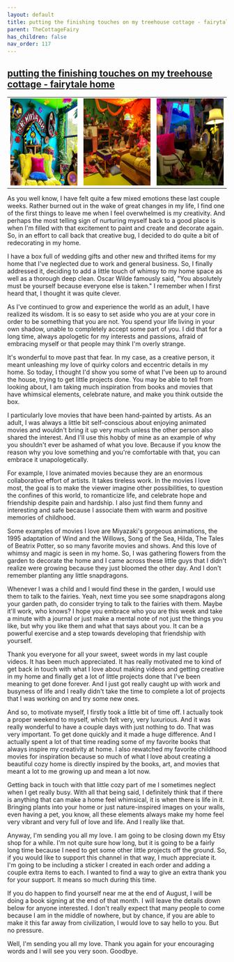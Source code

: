 ```yaml
---
layout: default
title: putting the finishing touches on my treehouse cottage - fairytale home
parent: TheCottageFairy
has_children: false
nav_order: 117
---
```


## [putting the finishing touches on my treehouse cottage - fairytale home](https://www.youtube.com/watch?v=gINfZbRiOLg)

<div>
<table align="center">
	<tr>
		<td align="center">
			<img src="../../posters/putting_the_finishing_touches_on_my_treehouse_cottage_-_fairytale_home-[gINfZbRiOLg]/generated_00.png" height="200" width="200"/>
		</td>
		<td align="center">
			<img src="../../posters/putting_the_finishing_touches_on_my_treehouse_cottage_-_fairytale_home-[gINfZbRiOLg]/generated_01.png" height="200" width="200"/>
		</td>
		<td align="center">
			<img src="../../posters/putting_the_finishing_touches_on_my_treehouse_cottage_-_fairytale_home-[gINfZbRiOLg]/generated_02.png" height="200" width="200"/>
		</td>
	</tr>
</table>
</div>

As you well know, I have felt quite a few mixed emotions these last couple weeks. Rather burned out in the wake of great changes in my life, I find one of the first things to leave me when I feel overwhelmed is my creativity. And perhaps the most telling sign of nurturing myself back to a good place is when I'm filled with that excitement to paint and create and decorate again. So, in an effort to call back that creative bug, I decided to do quite a bit of redecorating in my home.

I have a box full of wedding gifts and other new and thrifted items for my home that I've neglected due to work and general business. So, I finally addressed it, deciding to add a little touch of whimsy to my home space as well as a thorough deep clean. Oscar Wilde famously said, "You absolutely must be yourself because everyone else is taken." I remember when I first heard that, I thought it was quite clever.

As I've continued to grow and experience the world as an adult, I have realized its wisdom. It is so easy to set aside who you are at your core in order to be something that you are not. You spend your life living in your own shadow, unable to completely accept some part of you. I did that for a long time, always apologetic for my interests and passions, afraid of embracing myself or that people may think I'm overly strange.

It's wonderful to move past that fear. In my case, as a creative person, it meant unleashing my love of quirky colors and eccentric details in my home. So today, I thought I'd show you some of what I've been up to around the house, trying to get little projects done. You may be able to tell from looking about, I am taking much inspiration from books and movies that have whimsical elements, celebrate nature, and make you think outside the box.

I particularly love movies that have been hand-painted by artists. As an adult, I was always a little bit self-conscious about enjoying animated movies and wouldn't bring it up very much unless the other person also shared the interest. And I'll use this hobby of mine as an example of why you shouldn't ever be ashamed of what you love. Because if you know the reason why you love something and you're comfortable with that, you can embrace it unapologetically.

For example, I love animated movies because they are an enormous collaborative effort of artists. It takes tireless work. In the movies I love most, the goal is to make the viewer imagine other possibilities, to question the confines of this world, to romanticize life, and celebrate hope and friendship despite pain and hardship. I also just find them funny and interesting and safe because I associate them with warm and positive memories of childhood.

Some examples of movies I love are Miyazaki's gorgeous animations, the 1995 adaptation of Wind and the Willows, Song of the Sea, Hilda, The Tales of Beatrix Potter, so so many favorite movies and shows. And this love of whimsy and magic is seen in my home. So, I was gathering flowers from the garden to decorate the home and I came across these little guys that I didn't realize were growing because they just bloomed the other day. And I don't remember planting any little snapdragons.

Whenever I was a child and I would find these in the garden, I would use them to talk to the fairies. Yeah, next time you see some snapdragons along your garden path, do consider trying to talk to the fairies with them. Maybe it'll work, who knows? I hope you embrace who you are this week and take a minute with a journal or just make a mental note of not just the things you like, but why you like them and what that says about you. It can be a powerful exercise and a step towards developing that friendship with yourself.

Thank you everyone for all your sweet, sweet words in my last couple videos. It has been much appreciated. It has really motivated me to kind of get back in touch with what I love about making videos and getting creative in my home and finally get a lot of little projects done that I've been meaning to get done forever. And I just got really caught up with work and busyness of life and I really didn't take the time to complete a lot of projects that I was working on and try some new ones.

And so, to motivate myself, I firstly took a little bit of time off. I actually took a proper weekend to myself, which felt very, very luxurious. And it was really wonderful to have a couple days with just nothing to do. That was very important. To get done quickly and it made a huge difference. And I actually spent a lot of that time reading some of my favorite books that always inspire my creativity at home. I also rewatched my favorite childhood movies for inspiration because so much of what I love about creating a beautiful cozy home is directly inspired by the books, art, and movies that meant a lot to me growing up and mean a lot now.

Getting back in touch with that little cozy part of me I sometimes neglect when I get really busy. With all that being said, I definitely think that if there is anything that can make a home feel whimsical, it is when there is life in it. Bringing plants into your home or just nature-inspired images on your walls, even having a pet, you know, all these elements always make my home feel very vibrant and very full of love and life. And I really like that.

Anyway, I'm sending you all my love. I am going to be closing down my Etsy shop for a while. I'm not quite sure how long, but it is going to be a fairly long time because I need to get some other little projects off the ground. So, if you would like to support this channel in that way, I much appreciate it. I'm going to be including a sticker I created in each order and adding a couple extra items to each. I wanted to find a way to give an extra thank you for your support. It means so much during this time.

If you do happen to find yourself near me at the end of August, I will be doing a book signing at the end of that month. I will leave the details down below for anyone interested. I don't really expect that many people to come because I am in the middle of nowhere, but by chance, if you are able to make it this far away from civilization, I would love to say hello to you. But no pressure.

Well, I'm sending you all my love. Thank you again for your encouraging words and I will see you very soon. Goodbye.